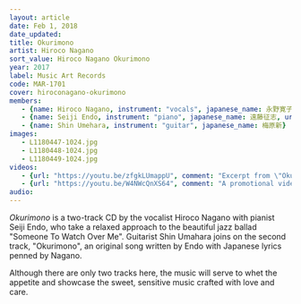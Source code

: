 ```yaml
---
layout: article
date: Feb 1, 2018
date_updated:
title: Okurimono
artist: Hiroco Nagano
sort_value: Hiroco Nagano Okurimono
year: 2017
label: Music Art Records
code: MAR-1701
cover: hiroconagano-okurimono
members: 
   - {name: Hiroco Nagano, instrument: "vocals", japanese_name: 永野寛子, url: "https://hiroconaganoofficial.amebaownd.com/"}
   - {name: Seiji Endo, instrument: "piano", japanese_name: 遠藤征志, url: "https://seiji-piano-endo.com"}
   - {name: Shin Umehara, instrument: "guitar", japanese_name: 梅原新}
images:
   - L1180447-1024.jpg
   - L1180448-1024.jpg
   - L1180449-1024.jpg
videos: 
   - {url: "https://youtu.be/zfgkLUmappU", comment: "Excerpt from \"Okurimono\", the second track on this album"}
   - {url: "https://youtu.be/W4NWcQnXS64", comment: "A promotional video for a different CD by Hiroco Nagano"}
audio:
---
```

*Okurimono* is a two-track CD by the vocalist Hiroco Nagano with pianist Seiji Endo, who take a relaxed approach to the beautiful jazz ballad "Someone To Watch Over Me". Guitarist Shin Umahara joins on the second track, "Okurimono", an original song written by Endo with Japanese lyrics penned by Nagano.

Although there are only two tracks here, the music will serve to whet the appetite and showcase the sweet, sensitive music crafted with love and care.

